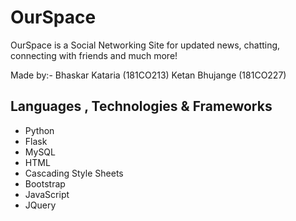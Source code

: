 # OurSpace


OurSpace is a Social Networking Site for updated news, chatting, connecting with friends and much more!

Made by:-
Bhaskar Kataria (181CO213)
Ketan Bhujange (181CO227)

## Languages , Technologies & Frameworks
- Python
- Flask
- MySQL
- HTML
- Cascading Style Sheets
- Bootstrap
- JavaScript
- JQuery
